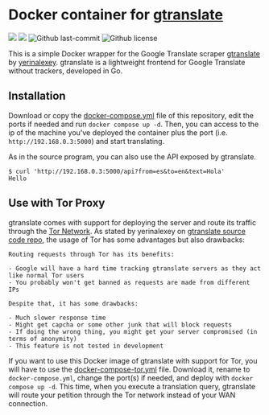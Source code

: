 # Docker container for [gtranslate](https://git.sr.ht/~yerinalexey/gtranslate)

[![](https://badgen.net/badge/icon/github?icon=github&label)](https://github.com/myanesp/docker-gtranslate)
![](https://badgen.net/github/stars/myanesp/docker-gtranslate?icon=github&label=stars)
![Github last-commit](https://img.shields.io/github/last-commit/myanesp/docker-granslate)
![Github license](https://badgen.net/github/license/myanesp/docker-gtranslate)

This is a simple Docker wrapper for the Google Translate scraper [gtranslate](https://git.sr.ht/~yerinalexey/gtranslate) by [yerinalexey](https://git.sr.ht/~yerinalexey/). gtranslate is a lightweight frontend for Google Translate without trackers, developed in Go.

## Installation

Download or copy the [docker-compose.yml](docker-compose.yml) file of this repository,
edit the ports if needed and run `docker compose up -d`. Then, you can access to the ip of the machine
you've deployed the container plus the port (i.e. `http://192.168.0.3:5000`) and start translating.

As in the source program, you can also use the API exposed by gtranslate.

```
$ curl 'http://192.168.0.3:5000/api?from=es&to=en&text=Hola'
Hello
```

## Use with Tor Proxy

gtranslate comes with support for deploying the server and route its traffic through the [Tor Network](https://en.wikipedia.org/wiki/Tor_(network)). As stated by yerinalexey on [gtranslate source code repo](https://git.sr.ht/~yerinalexey/gtranslate#using-tor), the usage of Tor has some advantages but also drawbacks:

```
Routing requests through Tor has its benefits:

- Google will have a hard time tracking gtranslate servers as they act like normal Tor users
- You probably won't get banned as requests are made from different IPs

Despite that, it has some drawbacks:

- Much slower response time
- Might get capcha or some other junk that will block requests
- If doing the wrong thing, you might get your server compromised (in terms of anonymity)
- This feature is not tested in development
```

If you want to use this Docker image of gtranslate with support for Tor, you will have to use the
[docker-compose-tor.yml](docker-compose-tor.yml) file. Download it, rename to `docker-compose.yml`, change
the port(s) if needed, and deploy with `docker compose up -d`. This time, when you execute a translation query, 
gtranslate will route your petition through the Tor network instead of your WAN connection.
